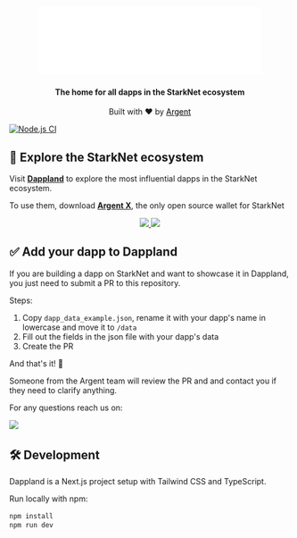
<div align="center">
    <img src="./src/assets/logo-dappland.gif" alt="Dappland logo animated"width=400 alt="dappland-logo" />
    <h4>The home for all dapps in the StarkNet ecosystem</h4>
    <p>Built with ❤️ by <a style="text-decoration: underline; color:black" href="https://argent.xyz">Argent</p>
</div>

[![Node.js CI](https://github.com/argentlabs/dappland/actions/workflows/node.js.yml/badge.svg)](https://github.com/argentlabs/dappland/actions/workflows/node.js.yml)


##  🧭  Explore the StarkNet ecosystem


Visit <a href="https://dappland.com"><b>Dappland</b></a> to explore the most influential dapps in the StarkNet ecosystem.

To use them, download <a href="https://github.com/argentlabs/argent-x"><b>Argent X</b></a>, the only open source wallet for StarkNet

<div align="center">
    <a href="https://chrome.google.com/webstore/detail/argent-x-starknet-wallet/dlcobpjiigpikoobohmabehhmhfoodbb">
        <img src="https://argentwebsite.cdn.prismic.io/argentwebsite/55c4ef75-22fb-476d-a088-d61ae5f44002_button-chrome.svg" width=150/>
    </a>
    <a href="https://addons.mozilla.org/en-GB/firefox/addon/argent-x/">
        <img src="https://argentwebsite.cdn.prismic.io/argentwebsite/8d151e84-6437-4670-9e5c-6614463f8c3a_button-firefox.svg" width=150/>
    </a>
 
</div>

## ✅ Add your dapp to Dappland

If you are building a dapp on StarkNet and want to showcase it in Dappland, you just need to submit a PR to this repository. 

Steps:

1. Copy `dapp_data_example.json`, rename it with your dapp's name in lowercase and move it to `/data`
2. Fill out the fields in the json file with your dapp's data
3. Create the PR

And that's it! 🚀

Someone from the Argent team will review the PR and and contact you if they need to clarify anything.

For any questions reach us on:

 <a href="https://discord.gg/T4PDFHxm6T">
    <img src="https://img.shields.io/badge/Discord-6666FF?style=for-the-badge&logo=discord&logoColor=white">
</a>

## 🛠 Development

Dappland is a Next.js project setup with Tailwind CSS and TypeScript.

Run locally with npm:

```
npm install
npm run dev
```

